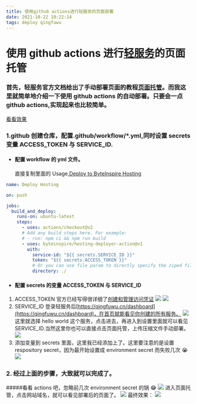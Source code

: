 ```yaml
---
title: 使用github actions进行轻服务的页面部署
date: 2021-10-22 10:22:14
tags: deploy qingfuwu
---
```


# 使用 github actions 进行[轻服务](https://qingfuwu.cn/)的页面托管

### 首先，轻服务官方文档给出了手动部署页面的教程[页面托管](https://qingfuwu.cn/docs/openapi/sdk/hosting.html#%E8%8E%B7%E5%8F%96%E9%A1%B5%E9%9D%A2%E6%89%98%E7%AE%A1%E4%BF%A1%E6%81%AF)。而我这里就简单地介绍一下使用 github actions 的自动部署。只要会一点 github actions,实现起来也比较简单。

[看看效果](https://qcjtoy.web.cloudendpoint.cn/)

### 1.github 创建仓库，配置.github/workflow/\*.yml,同时设置 secrets 变量 ACCESS_TOKEN 与 SERVICE_ID.

- #### 配置 workflow 的 yml 文件。
  直接复制里面的 Usage,[Deploy to ByteInspire Hosting](https://github.com/marketplace/actions/deploy-to-byteinspire-hosting)

```yaml
name: Deploy Hosting

on: push

jobs:
  build_and_deploy:
    runs-on: ubuntu-latest
    steps:
      - uses: actions/checkout@v2
      # Add any build steps here. For example:
      # - run: npm ci && npm run build
      - uses: byteinspire/hosting-deployer-action@v1
        with:
          service-id: "${{ secrets.SERVICE_ID }}"
          token: "${{ secrets.ACCESS_TOKEN }}"
          # Or you can use file param to directly specify the ziped file path
          directory: ./
```

<!-- more -->

- #### 配置 secrets 的变量 ACCESS_TOKEN 与 SERVICE_ID

1. ACCESS_TOKEN
   官方已经写得很详细了[创建和管理访问凭证](https://qingfuwu.cn/docs/openapi/personaltoken.html#%E5%88%9B%E5%BB%BA%E4%B8%AA%E4%BA%BA%E8%AE%BF%E9%97%AE%E5%87%AD%E8%AF%81)
   ![](https://cdn.jsdelivr.net/gh/PancakeDogLLL/imageBed/img/202110221004.png)
   ![](https://cdn.jsdelivr.net/gh/PancakeDogLLL/imageBed/img/202110221006.png)
2. SERVICE_ID
   登录轻服务后[https://qingfuwu.cn/dashboard](https://qingfuwu.cn/dashboard)，在首页就能看见你创建的所有服务。
   ![](https://cdn.jsdelivr.net/gh/PancakeDogLLL/imageBed/img/202110220950.png)
   这里就选择 hello world 这个服务，点击进去，再进入到设置里面就可以看见 SERVICE_ID.当然这里你也可以直接点击页面托管，上传压缩文件手动部署。![](https://cdn.jsdelivr.net/gh/PancakeDogLLL/imageBed/img/202110220952.png)
3. 添加变量到 secrets 里面，这里我已经添加上了。这里要注意的是设置 respository secret，因为最开始设置成 environment secret 而失败几次 😭
   ![](https://cdn.jsdelivr.net/gh/PancakeDogLLL/imageBed/img/202110220955.png)

### 2. 经过上面的步骤，大致就可以完成了。

#####看看 actions 吧，忽略前几次 environment secret 的锅 😂
![](https://cdn.jsdelivr.net/gh/PancakeDogLLL/imageBed/img/202110221013.png)
进入页面托管，点击网站域名，就可以看见部署后的页面了。
![](https://cdn.jsdelivr.net/gh/PancakeDogLLL/imageBed/img/202110221016.png)
最终效果：
![](https://cdn.jsdelivr.net/gh/PancakeDogLLL/imageBed/img/202110221025.png)
